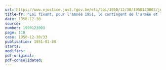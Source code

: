 ```yaml
---
url: https://www.ejustice.just.fgov.be/eli/loi/1950/12/30/1950123003/justel
title-fr: "Loi fixant, pour l'année 1951, le contingent de l'armée et les effectifs de la garde territoriale antiaérienne"
date: 1950-12-30
source:
number: 1950123003
page: 118
case: 1950-12-30/33
publication: 1951-01-08
starts:
modifies:
pdf-original:
pdf-consolidated:
---
```



